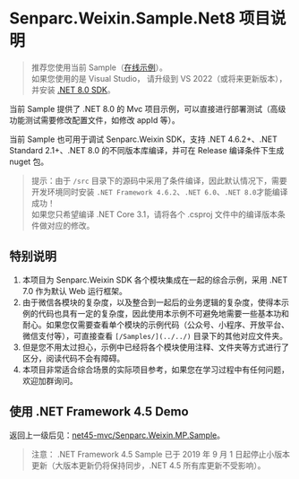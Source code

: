 # Senparc.Weixin.Sample.Net8 项目说明

> 推荐您使用当前 Sample（[在线示例](https://sdk.weixin.senparc.com/)）。<br>
> 如果您使用的是 Visual Studio，
请升级到 VS 2022（或将来更新版本），并安装 [.NET 8.0 SDK](https://dotnet.microsoft.com/en-us/download/dotnet/8.0)。

当前 Sample 提供了 .NET 8.0 的 Mvc 项目示例，可以直接进行部署测试（高级功能测试需要修改配置文件，如修改 appId 等）。

当前 Sample 也可用于调试 Senparc.Weixin SDK，支持 .NET 4.6.2+、.NET Standard 2.1+、.NET 8.0 的不同版本库编译，并可在 Release 编译条件下生成 nuget 包。

> 提示：由于 `/src` 目录下的源码中采用了条件编译，因此默认情况下，需要开发环境同时安装 `.NET Framework 4.6.2`、`.NET 6.0`、`.NET 8.0`才能编译成功！<br>
> 如果您只希望编译 .NET Core 3.1，请将各个 .csproj 文件中的编译版本条件做对应的修改。


## 特别说明

1. 本项目为 Senparc.Weixin SDK 各个模块集成在一起的综合示例，采用 .NET 7.0 作为默认 Web 运行框架。
2. 由于微信各模块的复杂度，以及整合到一起后的业务逻辑的复杂度，使得本示例的代码也具有一定的复杂度，因此使用本示例不可避免地需要一些基本功和耐心。如果您仅需要查看单个模块的示例代码（公众号、小程序、开放平台、微信支付等），可直接查看 `[/Samples/](../../)` 目录下的其他对应文件夹。
3. 但是您不用太过担心，示例中已经将各个模块使用注释、文件夹等方式进行了区分，阅读代码不会有障碍。
4. 本项目非常适合综合场景的实际项目参考，如果您在学习过程中有任何问题，欢迎加群询问。

## 使用 .NET Framework 4.5 Demo

返回上一级后见：[net45-mvc/Senparc.Weixin.MP.Sample](../net45-mvc)。

> 注意： .NET Framework 4.5 Sample 已于 2019 年 9 月 1 日起停止小版本更新（大版本更新仍将保持同步，.NET 4.5 所有库更新不受影响）。
